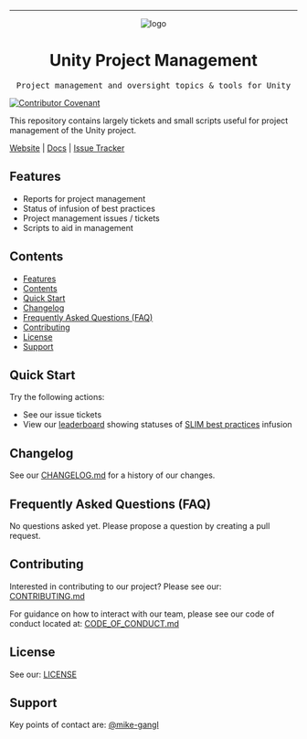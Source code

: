 <!-- Header block for project -->
<hr>

<div align="center">

![logo](https://user-images.githubusercontent.com/3129134/163255685-857aa780-880f-4c09-b08c-4b53bf4af54d.png)

<h1 align="center">Unity Project Management</h1>
<!-- ☝️ Replace with your repo name ☝️ -->

</div>

<pre align="center">Project management and oversight topics & tools for Unity</pre>
<!-- ☝️ Replace with a single sentence describing the purpose of your repo / proj ☝️ -->

<!-- Header block for project -->

[![Contributor Covenant](https://img.shields.io/badge/Contributor%20Covenant-2.1-4baaaa.svg)](code_of_conduct.md)
<!-- ☝️ Add badges via: https://shields.io e.g. ![](https://img.shields.io/github/your_chosen_action/your_org/your_repo) ☝️ -->

This repository contains largely tickets and small scripts useful for project management of the Unity project.
<!-- ☝️ Replace with a more detailed description of your repository, including why it was made and whom its intended for.  ☝️ -->

[Website](https://unity-sds.github.io/) | [Docs](https://unity-sds.gitbook.io/docs/system-lifecycle) | [Issue Tracker](https://github.com/unity-sds/unity-project-management/issues)

## Features

* Reports for project management
* Status of infusion of best practices
* Project management issues / tickets
* Scripts to aid in management 
  
## Contents

- [Features](#features)
- [Contents](#contents)
- [Quick Start](#quick-start)
- [Changelog](#changelog)
- [Frequently Asked Questions (FAQ)](#frequently-asked-questions-faq)
- [Contributing](#contributing)
- [License](#license)
- [Support](#support)

## Quick Start

Try the following actions:
- See our issue tickets
- View our [leaderboard](https://github.com/NASA-AMMOS/slim-leaderboard/blob/main/examples/slim-unity-leaderboard.md) showing statuses of [SLIM best practices](https://nasa-ammos.github.io/slim/) infusion

## Changelog

See our [CHANGELOG.md](CHANGELOG.md) for a history of our changes.

## Frequently Asked Questions (FAQ)

No questions asked yet. Please propose a question by creating a pull request.

<!-- example link to FAQ PAGE>
Questions about our project? Please see our: [FAQ]([INSERT LINK TO FAQ / DISCUSSION BOARD])
-->

<!-- example FAQ inline format>
1. Question 1
   - Answer to question 1
2. Question 2
   - Answer to question 2
-->

<!-- example FAQ inline with no questions yet>
No questions yet. Propose a question to be added here by reaching out to our contributors! See support section below.
-->

<!-- ☝️ Replace with a list of frequently asked questions from your project, or post a link to your FAQ on a discussion board ☝️ -->

## Contributing

Interested in contributing to our project? Please see our: [CONTRIBUTING.md](CONTRIBUTING.md)

For guidance on how to interact with our team, please see our code of conduct located at: [CODE_OF_CONDUCT.md](CODE_OF_CONDUCT.md)

## License

See our: [LICENSE](LICENSE)

## Support

Key points of contact are: [@mike-gangl](mike-gangl)
